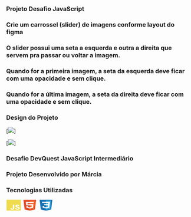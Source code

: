 ### Projeto Desafio JavaScript


### Crie um carrossel (slider) de imagens conforme layout do figma

### O slider possui uma seta a esquerda e outra a direita que servem pra passar ou voltar a imagem.
### Quando for a primeira imagem, a seta da esquerda deve ficar com uma opacidade e sem clique.
### Quando for a última imagem, a seta da direita deve ficar com uma opacidade e sem clique.

### Design do Projeto

[<img src="src/img/projeto.png">]

[<img src="src/img/tela-projeto-desafio-slider.gif">]


### Desafio DevQuest JavaScript Intermediário

### Projeto Desenvolvido por Márcia

### Tecnologias Utilizadas

 <img align="center" alt="Js" height="30" width="40" src="https://raw.githubusercontent.com/devicons/devicon/master/icons/javascript/javascript-plain.svg">
    
  <img align="center" alt="HTML" height="30" width="40" src="https://raw.githubusercontent.com/devicons/devicon/master/icons/html5/html5-original.svg">
  <img align="center" alt="CSS" height="30" width="40" src="https://raw.githubusercontent.com/devicons/devicon/master/icons/css3/css3-original.svg">
